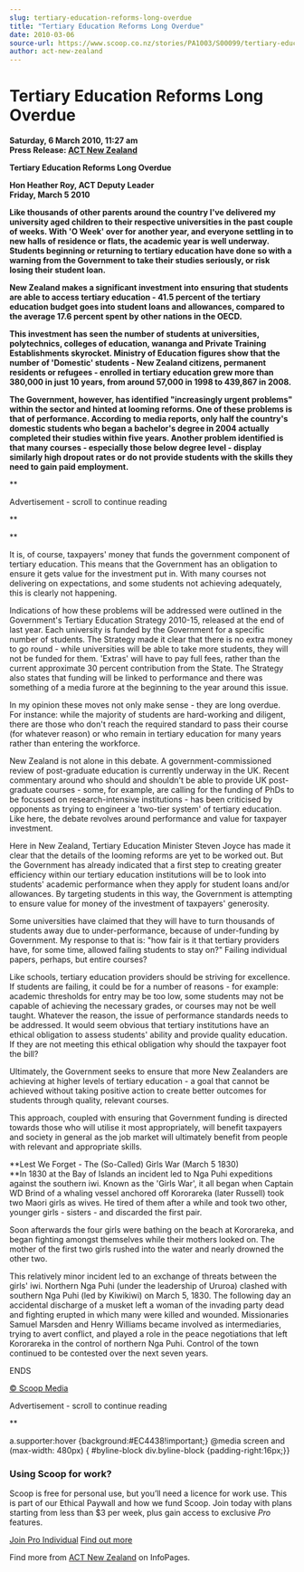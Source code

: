 ```yaml
---
slug: tertiary-education-reforms-long-overdue
title: "Tertiary Education Reforms Long Overdue"
date: 2010-03-06
source-url: https://www.scoop.co.nz/stories/PA1003/S00099/tertiary-education-reforms-long-overdue.htm
author: act-new-zealand
---
```

Tertiary Education Reforms Long Overdue
=======================================

**Saturday, 6 March 2010, 11:27 am**  
**Press Release: [ACT New Zealand](https://info.scoop.co.nz/ACT_New_Zealand)**

**Tertiary Education Reforms Long Overdue**

**Hon Heather Roy, ACT Deputy Leader  
Friday, March 5 2010**

**Like thousands of other parents around the country I've delivered my university aged children to their respective universities in the past couple of weeks. With 'O Week' over for another year, and everyone settling in to new halls of residence or flats, the academic year is well underway. Students beginning or returning to tertiary education have done so with a warning from the Government to take their studies seriously, or risk losing their student loan.**

**New Zealand makes a significant investment into ensuring that students are able to access tertiary education - 41.5 percent of the tertiary education budget goes into student loans and allowances, compared to the average 17.6 percent spent by other nations in the OECD.**

**This investment has seen the number of students at universities, polytechnics, colleges of education, wananga and Private Training Establishments skyrocket. Ministry of Education figures show that the number of 'Domestic' students - New Zealand citizens, permanent residents or refugees - enrolled in tertiary education grew more than 380,000 in just 10 years, from around 57,000 in 1998 to 439,867 in 2008.**

**The Government, however, has identified "increasingly urgent problems" within the sector and hinted at looming reforms. One of these problems is that of performance. According to media reports, only half the country's domestic students who began a bachelor's degree in 2004 actually completed their studies within five years. Another problem identified is that many courses - especially those below degree level - display similarly high dropout rates or do not provide students with the skills they need to gain paid employment.**

**

Advertisement - scroll to continue reading











**

**

It is, of course, taxpayers' money that funds the government component of tertiary education. This means that the Government has an obligation to ensure it gets value for the investment put in. With many courses not delivering on expectations, and some students not achieving adequately, this is clearly not happening.

Indications of how these problems will be addressed were outlined in the Government's Tertiary Education Strategy 2010-15, released at the end of last year. Each university is funded by the Government for a specific number of students. The Strategy made it clear that there is no extra money to go round - while universities will be able to take more students, they will not be funded for them. 'Extras' will have to pay full fees, rather than the current approximate 30 percent contribution from the State. The Strategy also states that funding will be linked to performance and there was something of a media furore at the beginning to the year around this issue.

In my opinion these moves not only make sense - they are long overdue. For instance: while the majority of students are hard-working and diligent, there are those who don't reach the required standard to pass their course (for whatever reason) or who remain in tertiary education for many years rather than entering the workforce.

New Zealand is not alone in this debate. A government-commissioned review of post-graduate education is currently underway in the UK. Recent commentary around who should and shouldn't be able to provide UK post-graduate courses - some, for example, are calling for the funding of PhDs to be focussed on research-intensive institutions - has been criticised by opponents as trying to engineer a 'two-tier system' of tertiary education. Like here, the debate revolves around performance and value for taxpayer investment.

Here in New Zealand, Tertiary Education Minister Steven Joyce has made it clear that the details of the looming reforms are yet to be worked out. But the Government has already indicated that a first step to creating greater efficiency within our tertiary education institutions will be to look into students' academic performance when they apply for student loans and/or allowances. By targeting students in this way, the Government is attempting to ensure value for money of the investment of taxpayers' generosity.

Some universities have claimed that they will have to turn thousands of students away due to under-performance, because of under-funding by Government. My response to that is: "how fair is it that tertiary providers have, for some time, allowed failing students to stay on?" Failing individual papers, perhaps, but entire courses?

Like schools, tertiary education providers should be striving for excellence. If students are failing, it could be for a number of reasons - for example: academic thresholds for entry may be too low, some students may not be capable of achieving the necessary grades, or courses may not be well taught. Whatever the reason, the issue of performance standards needs to be addressed. It would seem obvious that tertiary institutions have an ethical obligation to assess students' ability and provide quality education. If they are not meeting this ethical obligation why should the taxpayer foot the bill?

Ultimately, the Government seeks to ensure that more New Zealanders are achieving at higher levels of tertiary education - a goal that cannot be achieved without taking positive action to create better outcomes for students through quality, relevant courses.

This approach, coupled with ensuring that Government funding is directed towards those who will utilise it most appropriately, will benefit taxpayers and society in general as the job market will ultimately benefit from people with relevant and appropriate skills.

**Lest We Forget - The (So-Called) Girls War (March 5 1830)  
**In 1830 at the Bay of Islands an incident led to Nga Puhi expeditions against the southern iwi. Known as the 'Girls War', it all began when Captain WD Brind of a whaling vessel anchored off Kororareka (later Russell) took two Maori girls as wives. He tired of them after a while and took two other, younger girls - sisters - and discarded the first pair.

Soon afterwards the four girls were bathing on the beach at Kororareka, and began fighting amongst themselves while their mothers looked on. The mother of the first two girls rushed into the water and nearly drowned the other two.

This relatively minor incident led to an exchange of threats between the girls' iwi. Northern Nga Puhi (under the leadership of Ururoa) clashed with southern Nga Puhi (led by Kiwikiwi) on March 5, 1830. The following day an accidental discharge of a musket left a woman of the invading party dead and fighting erupted in which many were killed and wounded. Missionaries Samuel Marsden and Henry Williams became involved as intermediaries, trying to avert conflict, and played a role in the peace negotiations that left Kororareka in the control of northern Nga Puhi. Control of the town continued to be contested over the next seven years.

ENDS

[© Scoop Media](http://www.scoop.co.nz/about/terms.html)  

Advertisement - scroll to continue reading





**

a.supporter:hover {background:#EC4438!important;} @media screen and (max-width: 480px) { #byline-block div.byline-block {padding-right:16px;}}

### Using Scoop for work?

Scoop is free for personal use, but you’ll need a licence for work use. This is part of our Ethical Paywall and how we fund Scoop. Join today with plans starting from less than $3 per week, plus gain access to exclusive _Pro_ features.  
  
[Join Pro Individual](https://pro.scoop.co.nz/Individual/?from=ProIn24) [Find out more](https://pro.scoop.co.nz/using-scoop-for-work/?from=ProIn24)

Find more from [ACT New Zealand](https://info.scoop.co.nz/ACT_New_Zealand) on InfoPages.